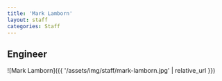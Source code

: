 ```yaml
---
title: 'Mark Lamborn'
layout: staff
categories: Staff
---
```


## Engineer

![Mark Lamborn]({{ '/assets/img/staff/mark-lamborn.jpg' | relative_url }})

